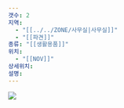 ```yaml
---
갯수: 2
지역:
  - "[[../../ZONE/사무실|사무실]]"
  - "[[파견]]"
종류: "[[생활용품]]"
위치:
  - "[[NOV]]"
상세위치: 
설명:
---
```

![](http://192.168.50.22/devices/250322_IMG_0002.jpg)